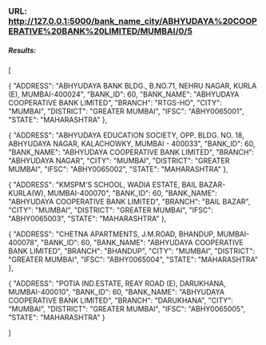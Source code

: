 ### URL: http://127.0.0.1:5000/bank_name_city/ABHYUDAYA%20COOPERATIVE%20BANK%20LIMITED/MUMBAI/0/5

##### Results:

[

  {
    "ADDRESS": "ABHYUDAYA BANK BLDG., B.NO.71, NEHRU NAGAR, KURLA (E), MUMBAI-400024", 
    "BANK_ID": 60, 
    "BANK_NAME": "ABHYUDAYA COOPERATIVE BANK LIMITED", 
    "BRANCH": "RTGS-HO", 
    "CITY": "MUMBAI", 
    "DISTRICT": "GREATER MUMBAI", 
    "IFSC": "ABHY0065001", 
    "STATE": "MAHARASHTRA"
  },
  
  {
    "ADDRESS": "ABHYUDAYA EDUCATION SOCIETY, OPP. BLDG. NO. 18, ABHYUDAYA NAGAR, KALACHOWKY, MUMBAI - 400033", 
    "BANK_ID": 60, 
    "BANK_NAME": "ABHYUDAYA COOPERATIVE BANK LIMITED", 
    "BRANCH": "ABHYUDAYA NAGAR", 
    "CITY": "MUMBAI", 
    "DISTRICT": "GREATER MUMBAI", 
    "IFSC": "ABHY0065002", 
    "STATE": "MAHARASHTRA"
  },
  
  {
    "ADDRESS": "KMSPM'S SCHOOL, WADIA ESTATE, BAIL BAZAR-KURLA(W), MUMBAI-400070", 
    "BANK_ID": 60, 
    "BANK_NAME": "ABHYUDAYA COOPERATIVE BANK LIMITED", 
    "BRANCH": "BAIL BAZAR", 
    "CITY": "MUMBAI", 
    "DISTRICT": "GREATER MUMBAI", 
    "IFSC": "ABHY0065003", 
    "STATE": "MAHARASHTRA"
  },
  
  {
    "ADDRESS": "CHETNA APARTMENTS, J.M.ROAD, BHANDUP, MUMBAI-400078", 
    "BANK_ID": 60, 
    "BANK_NAME": "ABHYUDAYA COOPERATIVE BANK LIMITED", 
    "BRANCH": "BHANDUP", 
    "CITY": "MUMBAI", 
    "DISTRICT": "GREATER MUMBAI", 
    "IFSC": "ABHY0065004", 
    "STATE": "MAHARASHTRA"
  },
  
  {
    "ADDRESS": "POTIA IND.ESTATE, REAY ROAD (E), DARUKHANA, MUMBAI-400010", 
    "BANK_ID": 60, 
    "BANK_NAME": "ABHYUDAYA COOPERATIVE BANK LIMITED", 
    "BRANCH": "DARUKHANA", 
    "CITY": "MUMBAI", 
    "DISTRICT": "GREATER MUMBAI", 
    "IFSC": "ABHY0065005", 
    "STATE": "MAHARASHTRA"
  }
  
]
